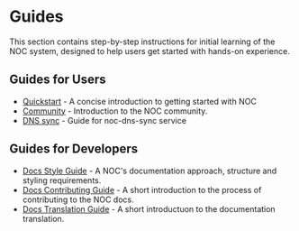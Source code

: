 # Guides

This section contains step-by-step instructions for initial learning of the NOC system, designed to help users get started with hands-on experience.

## Guides for Users

- [Quickstart](../quickstart-guide/index.md) - A concise introduction to getting started with NOC
- [Community](../community-guide/index.md) - Introduction to the NOC community.
- [DNS sync](../noc-dns-sync-guide/index.md) - Guide for noc-dns-sync service

## Guides for Developers

- [Docs Style Guide](../docs-style-guide/index.md) - A NOC's documentation approach, structure and styling requirements.
- [Docs Contributing Guide](../docs-contributing-guide/index.md) - A short introduction to the process of contributing to the NOC docs.
- [Docs Translation Guide](../docs-translation-guide/index.md) - A short introductuon to the documentation translation.

